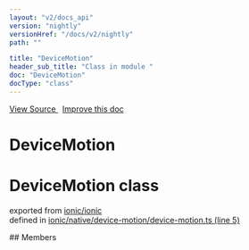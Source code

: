 ```yaml
---
layout: "v2/docs_api"
version: "nightly"
versionHref: "/docs/v2/nightly"
path: ""

title: "DeviceMotion"
header_sub_title: "Class in module "
doc: "DeviceMotion"
docType: "class"
---
```



<div class="improve-docs">
  <a href='http://github.com/driftyco/ionic2/tree/master/ionic/native/device-motion/device-motion.ts#L4'>
    View Source
  </a>
  &nbsp;
  <a href='http://github.com/driftyco/ionic2/edit/master/ionic/native/device-motion/device-motion.ts#L4'>
    Improve this doc
  </a>
</div>




<h1 class="api-title">

  DeviceMotion



</h1>








<h1 class="class export">DeviceMotion <span class="type">class</span></h1>
<p class="module">exported from <a href='undefined'>ionic/ionic</a><br/>
defined in <a href="https://github.com/driftyco/ionic2/tree/master/ionic/native/device-motion/device-motion.ts#L5-L92">ionic/native/device-motion/device-motion.ts (line 5)</a>
</p>
<p></p>
## Members

